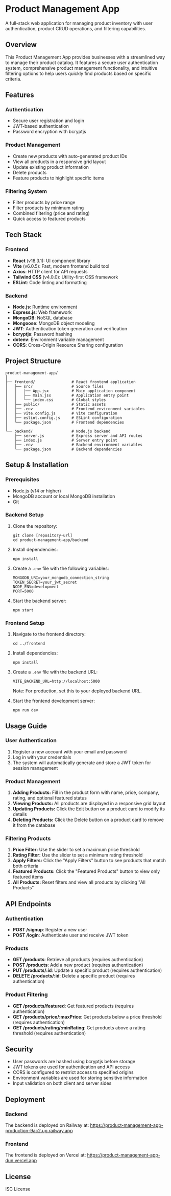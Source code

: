 # Product Management App

A full-stack web application for managing product inventory with user authentication, product CRUD operations, and filtering capabilities.

## Overview

This Product Management App provides businesses with a streamlined way to manage their product catalog. It features a secure user authentication system, comprehensive product management functionality, and intuitive filtering options to help users quickly find products based on specific criteria.

## Features

### Authentication
- Secure user registration and login
- JWT-based authentication
- Password encryption with bcryptjs

### Product Management
- Create new products with auto-generated product IDs
- View all products in a responsive grid layout
- Update existing product information
- Delete products
- Feature products to highlight specific items

### Filtering System
- Filter products by price range
- Filter products by minimum rating
- Combined filtering (price and rating)
- Quick access to featured products

## Tech Stack

### Frontend
- **React** (v18.3.1): UI component library
- **Vite** (v6.0.5): Fast, modern frontend build tool
- **Axios**: HTTP client for API requests
- **Tailwind CSS** (v4.0.0): Utility-first CSS framework
- **ESLint**: Code linting and formatting

### Backend
- **Node.js**: Runtime environment
- **Express.js**: Web framework
- **MongoDB**: NoSQL database
- **Mongoose**: MongoDB object modeling
- **JWT**: Authentication token generation and verification
- **bcryptjs**: Password hashing
- **dotenv**: Environment variable management
- **CORS**: Cross-Origin Resource Sharing configuration

## Project Structure

```
product-management-app/
│
├── frontend/                # React frontend application
│   ├── src/                 # Source files
│   │   ├── App.jsx          # Main application component
│   │   ├── main.jsx         # Application entry point
│   │   └── index.css        # Global styles
│   ├── public/              # Static assets
│   ├── .env                 # Frontend environment variables
│   ├── vite.config.js       # Vite configuration
│   ├── eslint.config.js     # ESLint configuration
│   └── package.json         # Frontend dependencies
│
└── backend/                 # Node.js backend
    ├── server.js            # Express server and API routes
    ├── index.js             # Server entry point
    ├── .env                 # Backend environment variables
    └── package.json         # Backend dependencies
```

## Setup & Installation

### Prerequisites
- Node.js (v14 or higher)
- MongoDB account or local MongoDB installation
- Git

### Backend Setup
1. Clone the repository:
   ```
   git clone [repository-url]
   cd product-management-app/backend
   ```

2. Install dependencies:
   ```
   npm install
   ```

3. Create a `.env` file with the following variables:
   ```
   MONGODB_URI=your_mongodb_connection_string
   TOKEN_SECRET=your_jwt_secret
   NODE_ENV=development
   PORT=5000
   ```

4. Start the backend server:
   ```
   npm start
   ```

### Frontend Setup
1. Navigate to the frontend directory:
   ```
   cd ../frontend
   ```

2. Install dependencies:
   ```
   npm install
   ```

3. Create a `.env` file with the backend URL:
   ```
   VITE_BACKEND_URL=http://localhost:5000
   ```
   
   Note: For production, set this to your deployed backend URL.

4. Start the frontend development server:
   ```
   npm run dev
   ```

## Usage Guide

### User Authentication
1. Register a new account with your email and password
2. Log in with your credentials
3. The system will automatically generate and store a JWT token for session management

### Product Management
1. **Adding Products:** Fill in the product form with name, price, company, rating, and optional featured status
2. **Viewing Products:** All products are displayed in a responsive grid layout
3. **Updating Products:** Click the Edit button on a product card to modify its details
4. **Deleting Products:** Click the Delete button on a product card to remove it from the database

### Filtering Products
1. **Price Filter:** Use the slider to set a maximum price threshold
2. **Rating Filter:** Use the slider to set a minimum rating threshold
3. **Apply Filters:** Click the "Apply Filters" button to see products that match both criteria
4. **Featured Products:** Click the "Featured Products" button to view only featured items
5. **All Products:** Reset filters and view all products by clicking "All Products"

## API Endpoints

### Authentication
- **POST /signup**: Register a new user
- **POST /login**: Authenticate user and receive JWT token

### Products
- **GET /products**: Retrieve all products (requires authentication)
- **POST /products**: Add a new product (requires authentication)
- **PUT /products/:id**: Update a specific product (requires authentication)
- **DELETE /products/:id**: Delete a specific product (requires authentication)

### Product Filtering
- **GET /products/featured**: Get featured products (requires authentication)
- **GET /products/price/:maxPrice**: Get products below a price threshold (requires authentication)
- **GET /products/rating/:minRating**: Get products above a rating threshold (requires authentication)

## Security

- User passwords are hashed using bcryptjs before storage
- JWT tokens are used for authentication and API access
- CORS is configured to restrict access to specified origins
- Environment variables are used for storing sensitive information
- Input validation on both client and server sides

## Deployment

### Backend
The backend is deployed on Railway at:
https://product-management-app-production-9ac2.up.railway.app

### Frontend
The frontend is deployed on Vercel at:
https://product-management-app-dun.vercel.app

## License

ISC License
